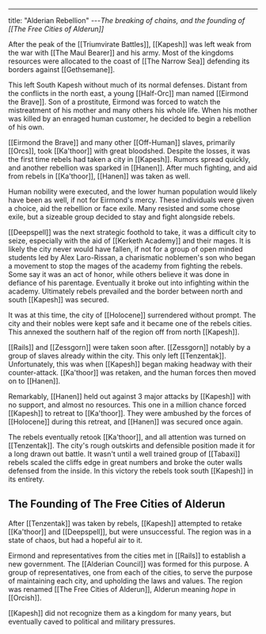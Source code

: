 ---
title: "Alderian Rebellion"
---*The breaking of chains, and the founding of [[The Free Cities of Alderun]]*

After the peak of the [[Triumvirate Battles]], [[Kapesh]] was left weak from the war with [[The Maul Bearer]] and his army. Most of the kingdoms resources were allocated to the coast of [[The Narrow Sea]] defending its borders against [[Gethsemane]].

This left South Kapesh without much of its normal defenses. Distant from the conflicts in the north east, a young [[Half-Orc]] man named [[Eirmond the Brave]]. Son of a prostitute, Eirmond was forced to watch the mistreatment of his mother and many others his whole life. When his mother was killed by an enraged human customer, he decided to begin a rebellion of his own.

[[Eirmond the Brave]] and many other [[Off-Human]] slaves, primarily [[Orcs]], took [[Ka'thoor]] with great bloodshed. Despite the losses, it was the first time rebels had taken a city in [[Kapesh]]. Rumors spread quickly, and another rebellion was sparked in [[Hanen]]. After much fighting, and aid from rebels in [[Ka'thoor]], [[Hanen]] was taken as well.

Human nobility were executed, and the lower human population would likely have been as well, if not for Eirmond's mercy. These individuals were given a choice, aid the rebellion or face exile. Many resisted and some chose exile, but a sizeable group decided to stay and fight alongside rebels.

[[Deepspell]] was the next strategic foothold to take, it was a difficult city to seize, especially with the aid of [[Kerketh Academy]] and their mages. It is likely the city never would have fallen, if not for a group of open minded students led by Alex Laro-Rissan, a charismatic noblemen's son who began a movement to stop the mages of the academy from fighting the rebels. Some say it was an act of honor, while others believe it was done in defiance of his parentage. Eventually it broke out into infighting within the academy. Ultimately rebels prevailed and the border between north and south [[Kapesh]] was secured.

It was at this time, the city of [[Holocene]] surrendered without prompt. The city and their nobles were kept safe and it became one of the rebels cities. This annexed the southern half of the region off from north [[Kapesh]].

[[Rails]] and [[Zessgorn]] were taken soon after. [[Zessgorn]] notably by a group of slaves already within the city. This only left [[Tenzentak]]. Unfortunately, this was when [[Kapesh]] began making headway with their counter-attack. [[Ka'thoor]] was retaken, and the human forces then moved on to [[Hanen]].

Remarkably, [[Hanen]] held out against 3 major attacks by [[Kapesh]] with no support, and almost no resources. This one in a million chance forced [[Kapesh]] to retreat to [[Ka'thoor]]. They were ambushed by the forces of [[Holocene]] during this retreat, and [[Hanen]] was secured once again.

The rebels eventually retook [[Ka'thoor]], and all attention was turned on [[Tenzentak]]. The city's rough outskirts and defensible position made it for a long drawn out battle. It wasn't until a well trained group of [[Tabaxi]] rebels scaled the cliffs edge in great numbers and broke the outer walls defensed from the inside. In this victory the rebels took south [[Kapesh]] in its entirety. 

## The Founding of The Free Cities of Alderun
After [[Tenzentak]] was taken by rebels, [[Kapesh]] attempted to retake [[Ka'thoor]] and [[Deepspell]], but were unsuccessful. The region was in a state of chaos, but had a hopeful air to it.

Eirmond and representatives from the cities met in [[Rails]] to establish a new government. The [[Alderian Council]] was formed for this purpose. A group of representatives, one from each of the cities, to serve the purpose of maintaining each city, and upholding the laws and values. The region was renamed [[The Free Cities of Alderun]], Alderun meaning *hope* in [[Orcish]].

[[Kapesh]] did not recognize them as a kingdom for many years, but eventually caved to political and military pressures.